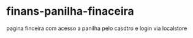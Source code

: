 # finans-panilha-finaceira
 pagina finceira com acesso a panilha pelo casdtro e login via localstore
